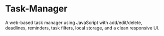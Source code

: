 # Task-Manager
A web-based task manager using JavaScript with add/edit/delete, deadlines, reminders, task filters, local storage, and a clean responsive UI.
